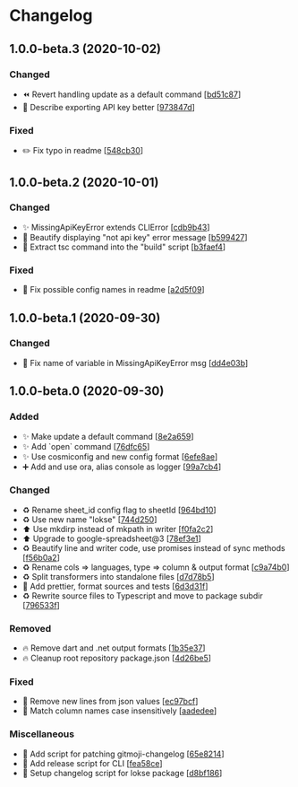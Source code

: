 # Changelog

<a name="1.0.0-beta.3"></a>
## 1.0.0-beta.3 (2020-10-02)

### Changed

- ⏪ Revert handling update as a default command [[bd51c87](https://github.com/AckeeCZ/localize-with-spreadsheet/commit/bd51c87a26edea534a9d801260d26524f738a11b)]
- 📝 Describe exporting API key better [[973847d](https://github.com/AckeeCZ/localize-with-spreadsheet/commit/973847d843b17c8a5766036cff1a78ebe825fcff)]

### Fixed

- ✏️ Fix typo in readme [[548cb30](https://github.com/AckeeCZ/localize-with-spreadsheet/commit/548cb300359e10acfa67e79fd1bfaf34eb8d2a52)]


<a name="1.0.0-beta.2"></a>
## 1.0.0-beta.2 (2020-10-01)

### Changed

- ✨ MissingApiKeyError extends CLIError [[cdb9b43](https://github.com/AckeeCZ/localize-with-spreadsheet/commit/cdb9b439865600e71a9166725b5e21228f4b6a68)]
- 💄 Beautify displaying &quot;not api key&quot; error message [[b599427](https://github.com/AckeeCZ/localize-with-spreadsheet/commit/b59942752c66e6a3833abf7edfec4812a16ebd3e)]
- 🔨 Extract tsc command into the &quot;build&quot; script [[b3faef4](https://github.com/AckeeCZ/localize-with-spreadsheet/commit/b3faef4bde5b9e1d2a41fa766d587b5b1531e8e2)]

### Fixed

- 📝 Fix possible config names in readme [[a2d5f09](https://github.com/AckeeCZ/localize-with-spreadsheet/commit/a2d5f0952058fda588b6b6029992b9b62761bc45)]

<a name="1.0.0-beta.1"></a>
## 1.0.0-beta.1 (2020-09-30)

### Changed

- 💬 Fix name of variable in MissingApiKeyError msg [[dd4e03b](https://github.com/AckeeCZ/localize-with-spreadsheet/commit/dd4e03b95d3b9891d1221ef1b9e9981dc9af6855)]


<a name="1.0.0-beta.0"></a>
## 1.0.0-beta.0 (2020-09-30)

### Added

- ✨ Make update a default command [[8e2a659](https://github.com/AckeeCZ/localize-with-spreadsheet/commit/8e2a65971939da7a383fb8bc773452daecc0b02d)]
- ✨ Add &#x60;open&#x60; command [[76dfc65](https://github.com/AckeeCZ/localize-with-spreadsheet/commit/76dfc657b0e4c0daa5c61874b56f9c03543f7b77)]
- ✨ Use cosmiconfig and new config format [[6efe8ae](https://github.com/AckeeCZ/localize-with-spreadsheet/commit/6efe8ae8c9fa73bbfa52779a5bb6b9f261097ec5)]
- ➕ Add and use ora, alias console as logger [[99a7cb4](https://github.com/AckeeCZ/localize-with-spreadsheet/commit/99a7cb4aba45b2defada44866377eef0a0b5e430)]

### Changed

- ♻️ Rename sheet_id config flag to sheetId [[964bd10](https://github.com/AckeeCZ/localize-with-spreadsheet/commit/964bd100baa2598bb061586d4c7bf95e2f2f24da)]
- ♻️ Use new name &quot;lokse&quot; [[744d250](https://github.com/AckeeCZ/localize-with-spreadsheet/commit/744d250f8c6b7bbb94ce106bf14d8bd5c7219135)]
- ⬆️ Use mkdirp instead of mkpath in writer [[f0fa2c2](https://github.com/AckeeCZ/localize-with-spreadsheet/commit/f0fa2c2d634d79055c587697ffed22ee14366ddd)]
- ⬆️ Upgrade to google-spreadsheet@3 [[78ef3e1](https://github.com/AckeeCZ/localize-with-spreadsheet/commit/78ef3e1848dcab2c6ec4df8df485e70430b8072b)]
- ♻️ Beautify line and writer code, use promises instead of sync methods [[f56b0a2](https://github.com/AckeeCZ/localize-with-spreadsheet/commit/f56b0a25ed4b34693b83bb646ee0dc23e52058fe)]
- ♻️ Rename cols &#x3D;&gt; languages, type &#x3D;&gt; column &amp; output format [[c9a74b0](https://github.com/AckeeCZ/localize-with-spreadsheet/commit/c9a74b04cce2bd8b419f0bbafcb9603dea1f4321)]
- ♻️ Split transformers into standalone files [[d7d78b5](https://github.com/AckeeCZ/localize-with-spreadsheet/commit/d7d78b547d3a9fbf974a1a67ad1a6fb924dff0c0)]
- 🎨 Add prettier, format sources and tests [[6d3d31f](https://github.com/AckeeCZ/localize-with-spreadsheet/commit/6d3d31f2c69175e66ccf2178f66a82f2f1695b7d)]
- ♻️ Rewrite source files to Typescript and move to package subdir [[796533f](https://github.com/AckeeCZ/localize-with-spreadsheet/commit/796533f46b938fc3b36c69a4cac06e7fb91d59e0)]

### Removed

- 🔥 Remove dart and .net output formats [[1b35e37](https://github.com/AckeeCZ/localize-with-spreadsheet/commit/1b35e3741b41092a081bae79d64745213f1041b8)]
- 🔥 Cleanup root repository package.json [[4d26be5](https://github.com/AckeeCZ/localize-with-spreadsheet/commit/4d26be593a776d102ff488f4bf2666204d946abb)]

### Fixed

- 🐛 Remove new lines from json values [[ec97bcf](https://github.com/AckeeCZ/localize-with-spreadsheet/commit/ec97bcf232797134e41adaeae34a5f1a82a27edf)]
- 🐛 Match column names case insensitively [[aadedee](https://github.com/AckeeCZ/localize-with-spreadsheet/commit/aadedee998a5d906d0f65db435f9f351158276a0)]

### Miscellaneous

- 🔨 Add script for patching gitmoji-changelog [[65e8214](https://github.com/AckeeCZ/localize-with-spreadsheet/commit/65e8214d7e80882b76f99b41a1b3ce8e48d5f013)]
- 🔨 Add release script for CLI [[fea58ce](https://github.com/AckeeCZ/localize-with-spreadsheet/commit/fea58ce6060c2e4d7e0052e6714c5e6f70e6f62e)]
- 🔨 Setup changelog script for lokse package [[d8bf186](https://github.com/AckeeCZ/localize-with-spreadsheet/commit/d8bf18648cbb6b3a9d365e1104ec3bb88a050406)]

